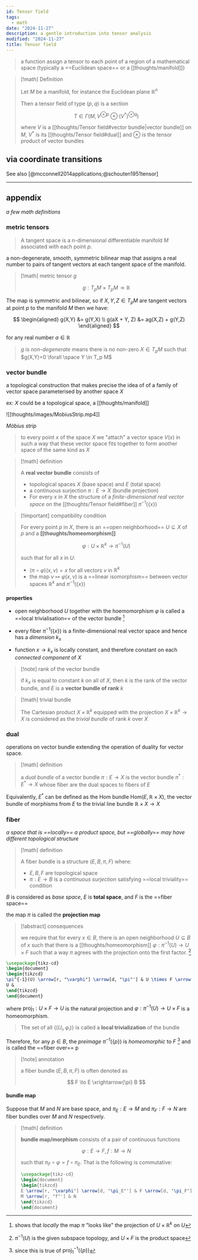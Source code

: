 ```yaml
---
id: Tensor field
tags:
  - math
date: "2024-11-27"
description: a gentle introduction into tensor analysis
modified: "2024-11-27"
title: Tensor field
---
```


> a function assign a tensor to each point of a region of a mathematical space (typically a ==Euclidean space== or a [[thoughts/manifold]])

> [!math] Definition
>
> Let $M$ be a manifold, for instance the Euclidean plane $\mathbb{R}^n$
>
> Then a tensor field of type $(p, q)$ is a section
>
> $$
> T \in \Gamma(M, V^{\otimes p} \otimes (V^{*})^{\otimes q})
> $$
>
> where $V$ is a [[thoughts/Tensor field#vector bundle|vector bundle]] on $M$, $V^{*}$ is its [[thoughts/Tensor field#dual]] and $\otimes$ is the tensor product of vector bundles

## via coordinate transitions

See also [@mcconnell2014applications;@schouten1951tensor]

---

## appendix

_a few math definitions_

### metric tensors

> A tangent space is a $n$-dimensional differentiable manifold $M$ associated with each point $p$.

a non-degenerate, smooth, symmetric bilinear map that assigns a real number to pairs of tangent vectors at each tangent space of the manifold.

> [!math] metric tensor $g$
>
> $$
> g: T_p M \times T_p M \to \mathbb{R}
> $$

The map is symmetric and bilinear, so if $X, Y, Z \in T_p M$ are tangent vectors at point $p$ to the manifold $M$ then we have:

$$
\begin{aligned}
g(X,Y) &= g(Y,X) \\
g(aX + Y, Z) &= ag(X,Z) + g(Y,Z)
\end{aligned}
$$

for any real number $a \in \mathbb{R}$

> $g$ is _non-degenerate_ means there is no non-zero $X \in T_p M$ such that $g(X,Y)=0 \forall \space Y \in T_p M$

### vector bundle

a topological construction that makes precise the idea of of a family of vector space parameterised by another space $X$

ex: $X$ could be a topological space, a [[thoughts/manifold]]

![[thoughts/images/MobiusStrip.mp4]]

_Möbius strip_

> to every point $x$ of the space $X$ we "attach" a vector space $V(x)$ in such a way that these vector space fits together to form another space of the same kind as $X$

> [!math] definition
>
> A **real vector bundle** consists of
>
> - topological spaces $X$ (base space) and $E$ (total space)
> - a continuous surjection $\pi: E \rightarrow X$ (bundle projection)
> - For every $x$ in $X$ the structure of a _finite-dimensional real vector space_ on the [[thoughts/Tensor field#fiber]] $\pi^{-1}(\{x\})$

> [!important] compatibility condition
>
> For every point $p$ in $X$, there is an ==open neighborhood== $U \subseteq X$ of $p$ and a **[[thoughts/homeomorphism]]**
>
> $$
> \varphi : U \times \mathbb{R}^k \rightarrow \pi^{-1}(U)
> $$
>
> such that for all $x$ in $U$:
>
> - $(\pi \circ \varphi)(x,v)=x$ for all vectors $v$ in $\mathbb{R}^k$
> - the map $v \mapsto \varphi(x,v)$ is a ==linear isomorphism== between vector spaces $\mathbb{R}^k$ and $\pi^{-1}(\{x\})$

#### properties

- open neighborhood $U$ together with the hoemomorphism $\varphi$ is called a ==local trivialisation== of the vector bundle [^local-trivial]

[^local-trivial]: shows that _locally_ the map $\pi$ "looks like" the projection of $U \times \mathbb{R}^k$ on $U$

- every fiber $\pi^{-1}(\{x\})$ is a finite-dimensional real vector space and hence has a _dimension_ $k_x$

- function $x \to k_x$ is locally constant, and therefore constant on each _connected component_ of $X$

> [!note] rank of the vector bundle
>
> if $k_x$ is equal to constant $k$ on all of $X$, then $k$ is the rank of the vector bundle, and $E$ is a **vector bundle of rank** $k$

> [!math] trivial bundle
>
> The Cartesian product $X \times \mathbb{R}^k$ equipped with the projection $X \times \mathbb{R}^k \to X$ is considered as the _trivial bundle_ of rank $k$ over $X$

### dual

operations on vector bundle extending the operation of duality for vector space.

> [!math] definition
>
> a _dual bundle_ of a vector bundle $\pi : E \rightarrow X$ is the vector bundle $\pi^{*}: E^{*} \rightarrow X$ whose fiber are the dual spaces to fibers of $E$

Equivalently, $E^{*}$ can be defined as the Hom bundle $\text{Hom}(E, \mathbb{R} \times X)$, the vector bundle of morphisms from $E$ to the trivial line bundle $\mathbb{R} \times X \rightarrow X$

### fiber

_a space that is ==locally== a product space, but ==globally== may have different topological structure_

> [!math] definition
>
> A fiber bundle is a structure $(E, B, \pi, F)$ where:
>
> - $E, B, F$ are topological space
> - $\pi: E \rightarrow B$ is a _continuous surjection_ satisfying ==local triviality== condition

$B$ is considered as _base space_, $E$ is **total space**, and $F$ is the ==fiber space==

the map $\pi$ is called the **projection map**

> [!abstract] consequences
>
> we require that for every $x \in B$, there is an open neighborhood $U \subseteq B$ of $x$ such that there is a [[thoughts/homeomorphism]] $\varphi: \pi^{-1}(U) \rightarrow U \times F$ such that a way $\pi$ agrees with the projection onto the first factor. [^annotation]

[^annotation]: $\pi^{-1}(U)$ is the given subspace topology, and $U \times F$ is the product space

```tikz
\usepackage{tikz-cd}
\begin{document}
\begin{tikzcd}
\pi^{-1}(U) \arrow[r, "\varphi"] \arrow[d, "\pi"'] & U \times F \arrow[ld, "proj_1"] \\
U &
\end{tikzcd}
\end{document}
```

where $\text{proj}_1: U \times F \rightarrow U$ is the natural projection and $\varphi : \pi^{-1}(U) \rightarrow U \times F$ is a homeomorphism.

> The set of all $\{(U_i, \varphi_i)\}$ is called a **local trivialization** of the bundle

Therefore, for any $p \in B$, the _preimage_ $\pi^{-1}(\{p\})$ is _homeomorphic_ to $F$ [^true] and is called the ==fiber over== p

[^true]: since this is true of $\text{proj}_1^{-1}(\{p\})$

> [!note] annotation
>
> a fiber bundle $(E, B, \pi, F)$ is often denoted as
>
> $$
> F \to E \xrightarrow{\pi} B
> $$

#### bundle map

Suppose that $M$ and $N$ are base space, and $\pi_E: E \to M$ and $\pi_F: F \to N$ are fiber bundles over $M$ and $N$ respectively.

> [!math] definition
>
> **bundle map/morphism** consists of a pair of continuous functions
>
> $$
> \varphi: E \to F, f: M \to N
> $$
>
> such that $\pi_F \circ \varphi = f \circ \pi_E$. That is the following is commutative:
>
> ```tikz
> \usepackage{tikz-cd}
> \begin{document}
> \begin{tikzcd}
> E \arrow[r, "\varphi"] \arrow[d, "\pi_E"'] & F \arrow[d, "\pi_F"] \\
> M \arrow[r, "f"'] & N
> \end{tikzcd}
> \end{document}
> ```
